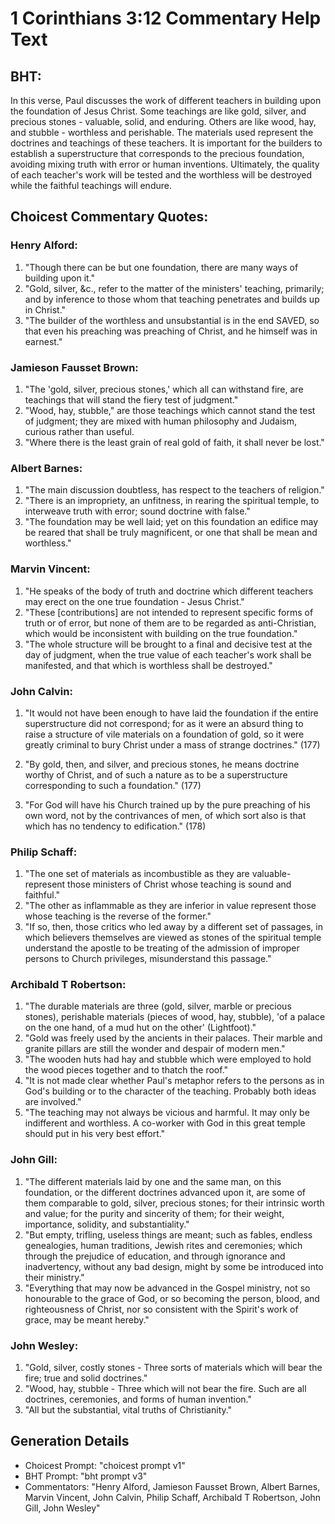 # 1 Corinthians 3:12 Commentary Help Text

## BHT:
In this verse, Paul discusses the work of different teachers in building upon the foundation of Jesus Christ. Some teachings are like gold, silver, and precious stones - valuable, solid, and enduring. Others are like wood, hay, and stubble - worthless and perishable. The materials used represent the doctrines and teachings of these teachers. It is important for the builders to establish a superstructure that corresponds to the precious foundation, avoiding mixing truth with error or human inventions. Ultimately, the quality of each teacher's work will be tested and the worthless will be destroyed while the faithful teachings will endure.

## Choicest Commentary Quotes:
### Henry Alford:
1. "Though there can be but one foundation, there are many ways of building upon it."
2. "Gold, silver, &c., refer to the matter of the ministers' teaching, primarily; and by inference to those whom that teaching penetrates and builds up in Christ."
3. "The builder of the worthless and unsubstantial is in the end SAVED, so that even his preaching was preaching of Christ, and he himself was in earnest."

### Jamieson Fausset Brown:
1. "The 'gold, silver, precious stones,' which all can withstand fire, are teachings that will stand the fiery test of judgment."
2. "Wood, hay, stubble," are those teachings which cannot stand the test of judgment; they are mixed with human philosophy and Judaism, curious rather than useful.
3. "Where there is the least grain of real gold of faith, it shall never be lost."

### Albert Barnes:
1. "The main discussion doubtless, has respect to the teachers of religion."
2. "There is an impropriety, an unfitness, in rearing the spiritual temple, to interweave truth with error; sound doctrine with false."
3. "The foundation may be well laid; yet on this foundation an edifice may be reared that shall be truly magnificent, or one that shall be mean and worthless."

### Marvin Vincent:
1. "He speaks of the body of truth and doctrine which different teachers may erect on the one true foundation - Jesus Christ."
2. "These [contributions] are not intended to represent specific forms of truth or of error, but none of them are to be regarded as anti-Christian, which would be inconsistent with building on the true foundation."
3. "The whole structure will be brought to a final and decisive test at the day of judgment, when the true value of each teacher's work shall be manifested, and that which is worthless shall be destroyed."

### John Calvin:
1. "It would not have been enough to have laid the foundation if the entire superstructure did not correspond; for as it were an absurd thing to raise a structure of vile materials on a foundation of gold, so it were greatly criminal to bury Christ under a mass of strange doctrines." (177)

2. "By gold, then, and silver, and precious stones, he means doctrine worthy of Christ, and of such a nature as to be a superstructure corresponding to such a foundation." (177)

3. "For God will have his Church trained up by the pure preaching of his own word, not by the contrivances of men, of which sort also is that which has no tendency to edification." (178)

### Philip Schaff:
1. "The one set of materials as incombustible as they are valuable-represent those ministers of Christ whose teaching is sound and faithful." 
2. "The other as inflammable as they are inferior in value represent those whose teaching is the reverse of the former." 
3. "If so, then, those critics who led away by a different set of passages, in which believers themselves are viewed as stones of the spiritual temple understand the apostle to be treating of the admission of improper persons to Church privileges, misunderstand this passage."

### Archibald T Robertson:
1. "The durable materials are three (gold, silver, marble or precious stones), perishable materials (pieces of wood, hay, stubble), 'of a palace on the one hand, of a mud hut on the other' (Lightfoot)."
2. "Gold was freely used by the ancients in their palaces. Their marble and granite pillars are still the wonder and despair of modern men."
3. "The wooden huts had hay and stubble which were employed to hold the wood pieces together and to thatch the roof."
4. "It is not made clear whether Paul's metaphor refers to the persons as in God's building or to the character of the teaching. Probably both ideas are involved."
5. "The teaching may not always be vicious and harmful. It may only be indifferent and worthless. A co-worker with God in this great temple should put in his very best effort."

### John Gill:
1. "The different materials laid by one and the same man, on this foundation, or the different doctrines advanced upon it, are some of them comparable to gold, silver, precious stones; for their intrinsic worth and value; for the purity and sincerity of them; for their weight, importance, solidity, and substantiality."
2. "But empty, trifling, useless things are meant; such as fables, endless genealogies, human traditions, Jewish rites and ceremonies; which through the prejudice of education, and through ignorance and inadvertency, without any bad design, might by some be introduced into their ministry."
3. "Everything that may now be advanced in the Gospel ministry, not so honourable to the grace of God, or so becoming the person, blood, and righteousness of Christ, nor so consistent with the Spirit's work of grace, may be meant hereby."

### John Wesley:
1. "Gold, silver, costly stones - Three sorts of materials which will bear the fire; true and solid doctrines."
2. "Wood, hay, stubble - Three which will not bear the fire. Such are all doctrines, ceremonies, and forms of human invention."
3. "All but the substantial, vital truths of Christianity."


## Generation Details
- Choicest Prompt: "choicest prompt v1"
- BHT Prompt: "bht prompt v3"
- Commentators: "Henry Alford, Jamieson Fausset Brown, Albert Barnes, Marvin Vincent, John Calvin, Philip Schaff, Archibald T Robertson, John Gill, John Wesley"

